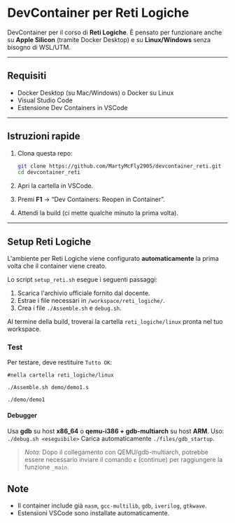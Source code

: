 # DevContainer per Reti Logiche

DevContainer per il corso di **Reti Logiche**.
È pensato per funzionare anche su **Apple Silicon** (tramite Docker Desktop) e su **Linux/Windows** senza bisogno di WSL/UTM.

---

## Requisiti

* Docker Desktop (su Mac/Windows) o Docker su Linux
* Visual Studio Code
* Estensione Dev Containers in VSCode

---

## Istruzioni rapide

1. Clona questa repo:

   ```bash
   git clone https://github.com/MartyMcFly2905/devcontainer_reti.git
   cd devcontainer_reti
   ```
2. Apri la cartella in VSCode.
3. Premi **F1** → “Dev Containers: Reopen in Container”.
4. Attendi la build (ci mette qualche minuto la prima volta).

---

## Setup Reti Logiche

L'ambiente per Reti Logiche viene configurato **automaticamente** la prima volta che il container viene creato.

Lo script `setup_reti.sh` esegue i seguenti passaggi:

1.  Scarica l'archivio ufficiale fornito dal docente.
2.  Estrae i file necessari in `/workspace/reti_logiche/`.
3.  Crea i file `./Assemble.sh` e `debug.sh`.

Al termine della build, troverai la cartella `reti_logiche/linux` pronta nel tuo workspace.

### Test

Per testare, deve restituire `Tutto OK`:

```
#nella cartella reti_logiche/linux

./Assemble.sh demo/demo1.s

./demo/demo1
```

#### Debugger

Usa **gdb** su host **x86_64** o **qemu-i386 + gdb-multiarch** su host **ARM**.
Uso: `./debug.sh <eseguibile>`
Carica automaticamente `./files/gdb_startup`.

> *Nota:* Dopo il collegamento con QEMU/gdb-multiarch, potrebbe essere necessario inviare il comando **`c`** (continue) per raggiungere la funzione `_main`.

## Note

* Il container include già `nasm`, `gcc-multilib`, `gdb`, `iverilog`, `gtkwave`.
* Estensioni VSCode sono installate automaticamente.
